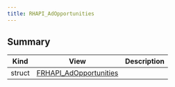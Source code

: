 ```yaml
---
title: RHAPI_AdOpportunities
---
```


## Summary
| Kind | View | Description |
|------|------|-------------|
|struct|[FRHAPI_AdOpportunities](/unreal-plugins/all/structfrhapi__adopportunities/#structFRHAPI__AdOpportunities)||
